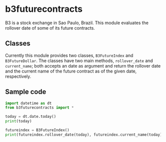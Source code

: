 # b3futurecontracts

B3 is a stock exchange in Sao Paulo, Brazil. This module evaluates the rollover date of some of its future contracts.

## Classes

Currently this module provides two classes, `B3FutureIndex` and `B3FutureDollar`. The classes have two main methods, `rollover_date` and `current_name`; both accepts an date as argument and return the rollover date and the current name of the future contract as of the given date, respectively.

## Sample code

```python
import datetime as dt
from b3futurecontracts import *

today = dt.date.today()
print(today)

futureindex = B3FutureIndex()
print(futureindex.rollover_date(today), futureindex.current_name(today))
```
